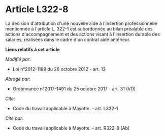 # Article L322-8

La décision d'attribution d'une nouvelle aide à l'insertion professionnelle mentionnée à l'article L. 322-1 est subordonnée
au bilan préalable des actions d'accompagnement et des actions visant à l'insertion durable des salariés, réalisées dans le
cadre d'un contrat aidé antérieur.

**Liens relatifs à cet article**

_Modifié par_:

  - Loi n°2012-1189 du 26 octobre 2012 - art. 13

_Abrogé par_:

  - Ordonnance n°2017-1491 du 25 octobre 2017 - art. 31 (VD)

_Cite_:

  - Code du travail applicable à Mayotte. - art. L322-1

_Cité par_:

  - Code du travail applicable à Mayotte. - art. R322-8 (Ab)
